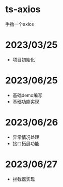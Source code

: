 # ts-axios

手撸一个axios

# 2023/03/25
* 项目初始化
# 2023/06/25
* 基础demo编写
* 基础功能实现
# 2023/06/26
* 异常情况处理
* 接口拓展功能
# 2023/06/27
* 拦截器实现
